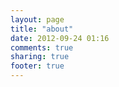 ```yaml
---
layout: page
title: "about"
date: 2012-09-24 01:16
comments: true
sharing: true
footer: true
---
```

